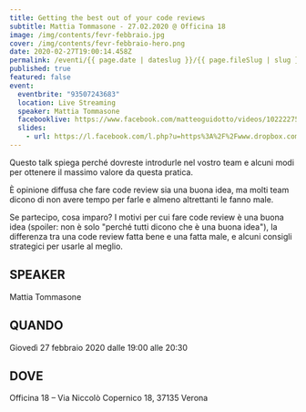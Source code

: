 ```yaml
---
title: Getting the best out of your code reviews
subtitle: Mattia Tommasone - 27.02.2020 @ Officina 18
image: /img/contents/fevr-febbraio.jpg
cover: /img/contents/fevr-febbraio-hero.png
date: 2020-02-27T19:00:14.458Z
permalink: /eventi/{{ page.date | dateslug }}/{{ page.fileSlug | slug }}/index.html
published: true
featured: false
event:
  eventbrite: "93507243683"
  location: Live Streaming
  speaker: Mattia Tommasone
  facebooklive: https://www.facebook.com/matteoguidotto/videos/10222275795027677
  slides:
    - url: https://l.facebook.com/l.php?u=https%3A%2F%2Fwww.dropbox.com%2Fs%2Fmgtfgj0y8cs7jgy%2FAtomic%2520Design%2520and%2520React%2520-%25202020%2520-%2520FEVR%2520%2528Verona%2529.pdf%3Fdl%3D0%26fbclid%3DIwAR3xIXkYt9lCtWeKb-NHVD7BO5EcIXLcFLHHa51xFFLNRJUcD1uthnqvs3I&h=AT2a0MUrgUDyWvrcFHaU4594-rVnKLkvVonSTSgPzaLGr0LCqCxPwxpDKELbTyLSFQrYBU0mMbvfLSNgqYzXQEwJ7uiwdSZrHGYJKYc5JKoMMxMtPckBHKwG0J-h--PeRQ&__tn__=R]-R&c[0]=AT1MVmJ8HJczq0nWOHoNYIT2nyhkFh-vAwMk5pn0_hECrtM6-Bnh-cQ_C6ZH8LiDvdah6bbF7YIx95ns9P8wVSR8bwl9cWWs4Q4IPpuu9t3fZB-qKbsTnt4JPdLKBai2aPe6VbmuR6qJNpxuZi-5Rz2yQ1RTbMzcv1s3ySmC7dz40ydyx0WXqH8D0ufqY8NNrMA
---
```

Questo talk spiega perché dovreste introdurle nel vostro team e alcuni modi per ottenere il massimo valore da questa pratica.

È opinione diffusa che fare code review sia una buona idea, ma molti team dicono di non avere tempo per farle e almeno altrettanti le fanno male.

Se partecipo, cosa imparo? I motivi per cui fare code review è una buona idea (spoiler: non è solo "perché tutti dicono che è una buona idea"), la differenza tra una code review fatta bene e una fatta male, e alcuni consigli strategici per usarle al meglio.

## SPEAKER

Mattia Tommasone

## QUANDO

Giovedì 27 febbraio 2020 dalle 19:00 alle 20:30

## DOVE

Officina 18 – Via Niccolò Copernico 18, 37135 Verona
